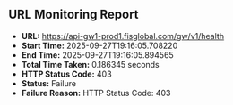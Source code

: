 ## URL Monitoring Report

- **URL:** https://api-gw1-prod1.fisglobal.com/gw/v1/health
- **Start Time:** 2025-09-27T19:16:05.708220
- **End Time:** 2025-09-27T19:16:05.894565
- **Total Time Taken:** 0.186345 seconds
- **HTTP Status Code:** 403
- **Status:** Failure
- **Failure Reason:** HTTP Status Code: 403
